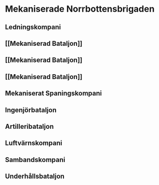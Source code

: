 # Mekaniserade Norrbottensbrigaden

## Ledningskompani

## [[Mekaniserad Bataljon]]

## [[Mekaniserad Bataljon]]

## [[Mekaniserad Bataljon]]

## Mekaniserat Spaningskompani

## Ingenjörbataljon

## Artilleribataljon

## Luftvärnskompani

## Sambandskompani

## Underhållsbataljon
